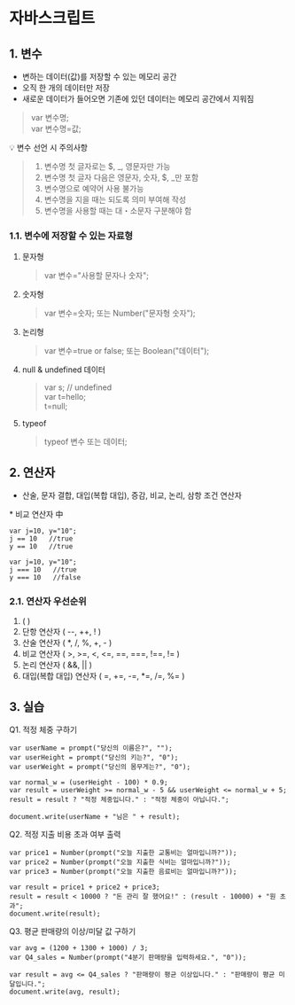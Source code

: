 # 자바스크립트
## 1. 변수
 - 변하는 데이터(값)를 저장할 수 있는 메모리 공간
 - 오직 한 개의 데이터만 저장
 - 새로운 데이터가 들어오면 기존에 있던 데이터는 메모리 공간에서 지워짐
 > var 변수명;<br>
 var 변수명=값;

💡 변수 선언 시 주의사항
 > 1. 변수명 첫 글자로는 $, _, 영문자만 가능
 > 2. 변수명 첫 글자 다음은 영문자, 숫자, $, _만 포함
 > 3. 변수명으로 예약어 사용 불가능
 > 4. 변수명을 지을 때는 되도록 의미 부여해 작성
 > 5. 변수명을 사용할 때는 대・소문자 구분해야 함

### 1.1. 변수에 저장할 수 있는 자료형
1. 문자형
   > var 변수="사용할 문자나 숫자";
2. 숫자형
   > var 변수=숫자; 또는 Number("문자형 숫자");
3. 논리형
   > var 변수=true or false; 또는 Boolean("데이터");
4. null & undefined 데이터
   > var s; // undefined<br>
   var t=hello;<br>
   t=null;
5. typeof
   > typeof 변수 또는 데이터;


## 2. 연산자
 - 산술, 문자 결합, 대입(복합 대입), 증감, 비교, 논리, 삼항 조건 연산자
  
\* 비교 연산자 中
  ```
  var j=10, y="10";
  j == 10   //true
  y == 10   //true
  ```

  ```
  var j=10, y="10";
  j === 10   //true
  y === 10   //false
  ```

### 2.1. 연산자 우선순위
1. ( )
2. 단항 연산자 ( --, ++, ! )
3. 산술 연산자 ( *, /, %, +, - )
4. 비교 연산자 ( >, >=, <, <=, ==, ===, !==, != )
5. 논리 연산자 ( &&, || )
6. 대입(복합 대입) 연산자 ( =, +=, -=, *=, /=, %= )


## 3. 실습

Q1. 적정 체중 구하기
```
var userName = prompt("당신의 이름은?", "");
var userHeight = prompt("당신의 키는?", "0");
var userWeight = prompt("당신의 몸무게는?", "0");

var normal_w = (userHeight - 100) * 0.9;
var result = userWeight >= normal_w - 5 && userWeight <= normal_w + 5;
result = result ? "적정 체중입니다." : "적정 체중이 아닙니다.";

document.write(userName + "님은 " + result);
```

Q2. 적정 지출 비용 초과 여부 출력
```
var price1 = Number(prompt("오늘 지출한 교통비는 얼마입니까?"));
var price2 = Number(prompt("오늘 지출한 식비는 얼마입니까?"));
var price3 = Number(prompt("오늘 지출한 음료비는 얼마입니까?"));

var result = price1 + price2 + price3;
result = result < 10000 ? "돈 관리 잘 했어요!" : (result - 10000) + "원 초과";
document.write(result);
```

Q3. 평균 판매량의 이상/미달 값 구하기
```
var avg = (1200 + 1300 + 1000) / 3;
var Q4_sales = Number(prompt("4분기 판매량을 입력하세요.", "0"));

var result = avg <= Q4_sales ? "판매량이 평균 이상입니다." : "판매량이 평균 미달입니다.";
document.write(avg, result);
```